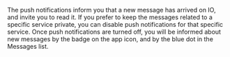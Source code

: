 The push notifications inform you that a new message has arrived on IO, and invite you to read it. If you prefer to keep the messages related to a specific service private, you can disable push notifications for that specific service. Once push notifications are turned off, you will be informed about new messages by the badge on the app icon, and by the blue dot in the Messages list.
